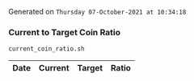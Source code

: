 Generated on `Thursday 07-October-2021 at 10:34:18`

### Current to Target Coin Ratio
`current_coin_ratio.sh`

Date|Current|Target|Ratio
---|---|---|---
